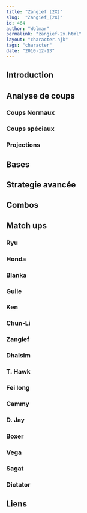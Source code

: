 ```yaml
---
title: "Zangief (2X)"
slug:  "Zangief_(2X)"
id: 464
author: "Wolmar"
permalink: "zangief-2x.html"
layout: "character.njk"
tags: "character"
date: "2010-12-13"
---
```


## Introduction

## Analyse de coups

### Coups Normaux

### Coups spéciaux

### Projections

## Bases

## Strategie avancée

## Combos

## Match ups

### Ryu

### Honda

### Blanka

### Guile

### Ken

### Chun-Li

### Zangief

### Dhalsim

### T. Hawk

### Fei long

### Cammy

### D. Jay

### Boxer

### Vega

### Sagat

### Dictator

## Liens
